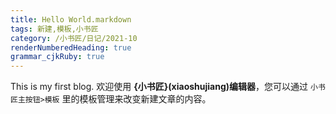 ```yaml
---
title: Hello World.markdown
tags: 新建,模板,小书匠
category: /小书匠/日记/2021-10
renderNumberedHeading: true
grammar_cjkRuby: true
---
```



This is my first blog.
欢迎使用 **{小书匠}(xiaoshujiang)编辑器**，您可以通过 `小书匠主按钮>模板` 里的模板管理来改变新建文章的内容。